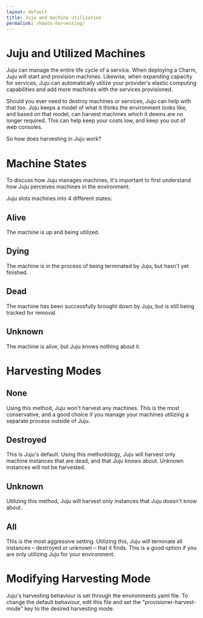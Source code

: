 ```yaml
---
layout: default
title: Juju and machine utilization  
permalink: /howto-harvesting/
---
```


# Juju and Utilized Machines

Juju can manage the entire life cycle of a service. When deploying a
Charm, Juju will start and provision machines. Likewise, when
expanding capacity for services, Juju can automatically utilize your
provider's elastic computing capabilities and add more machines with
the services provisioned.

Should you ever need to destroy machines or services, Juju can help
with that too. Juju keeps a model of what it thinks the environment
looks like, and based on that model, can harvest machines which it
deems are no longer required. This can help keep your costs low, and
keep you out of web consoles.

So how does harvesting in Juju work?

# Machine States

To discuss how Juju manages machines, it's important to first
understand how Juju perceives machines in the environment.

Juju slots machines into 4 different states:

## Alive

The machine is up and being utilized.

## Dying

The machine is in the process of being terminated by Juju, but hasn't
yet finished.

## Dead

The machine has been successfully brought down by Juju, but is still
being tracked for removal.

## Unknown

The machine is alive, but Juju knows nothing about it.

# Harvesting Modes

## None

Using this method, Juju won't harvest any machines. This is the
most conservative, and a good choice if you manage your machines
utilizing a separate process outside of Juju.

## Destroyed

This is Juju's default. Using this methodology, Juju will harvest only
machine instances that are dead, and that Juju knows about. Unknown
instances will not be harvested.

## Unknown

Utilizing this method, Juju will harvest only instances that Juju
doesn't know about.

## All

This is the most aggressive setting. Utilizing this, Juju will
terminate all instances &#x2013; destroyed or unknown &#x2013; that it
finds. This is a good option if you are only utilizing Juju for your
environment.

# Modifying Harvesting Mode

Juju's harvesting behaviour is set through the environments.yaml file.
To change the default behaviour, edit this file and set the
"provisioner-harvest-mode" key to the desired harvesting mode.